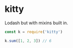 # kitty

Lodash but with mixins built in.

```javascript
const k = require('kitty')

k.sum([1, 2, 3]) // 6
```
